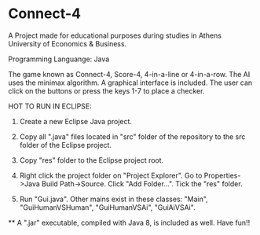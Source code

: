 # Connect-4
A Project made for educational purposes during studies in Athens University of Economics & Business.

Programming Languange: Java

The game known as Connect-4, Score-4, 4-in-a-line or 4-in-a-row. The AI uses the minimax algorithm. A graphical interface is included. The user can click on the buttons or press the keys 1-7 to place a checker.

HOT TO RUN IN ECLIPSE:

1) Create a new Eclipse Java project.

2) Copy all ".java" files located in "src" folder of the repository to the src folder of the Eclipse project.

3) Copy "res" folder to the Eclipse project root.

4) Right click the project folder on "Project Explorer". Go to Properties->Java Build Path->Source. Click "Add Folder...". Tick the "res" folder.

5) Run "Gui.java". Other mains exist in these classes: "Main", "GuiHumanVSHuman", "GuiHumanVSAi", "GuiAiVSAi".

** A ".jar" executable, compiled with Java 8, is included as well. Have fun!!
